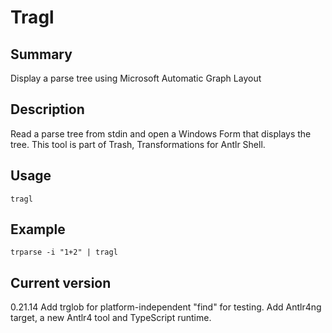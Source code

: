 # Tragl

## Summary

Display a parse tree using Microsoft Automatic Graph Layout

## Description

Read a parse tree from stdin and open a Windows Form that displays the tree.
This tool is part of Trash, Transformations for Antlr Shell.

## Usage

    tragl

## Example

    trparse -i "1+2" | tragl

## Current version

0.21.14 Add trglob for platform-independent "find" for testing. Add Antlr4ng target, a new Antlr4 tool and TypeScript runtime.
